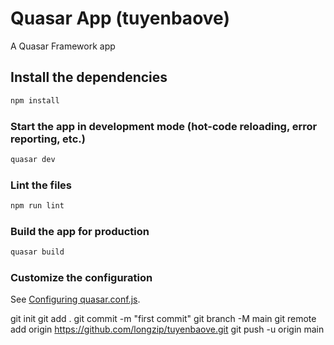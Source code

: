 # Quasar App (tuyenbaove)

A Quasar Framework app

## Install the dependencies
```bash
npm install
```

### Start the app in development mode (hot-code reloading, error reporting, etc.)
```bash
quasar dev
```

### Lint the files
```bash
npm run lint
```

### Build the app for production
```bash
quasar build
```

### Customize the configuration
See [Configuring quasar.conf.js](https://quasar.dev/quasar-cli/quasar-conf-js).


git init
git add .
git commit -m "first commit"
git branch -M main
git remote add origin https://github.com/longzip/tuyenbaove.git
git push -u origin main

